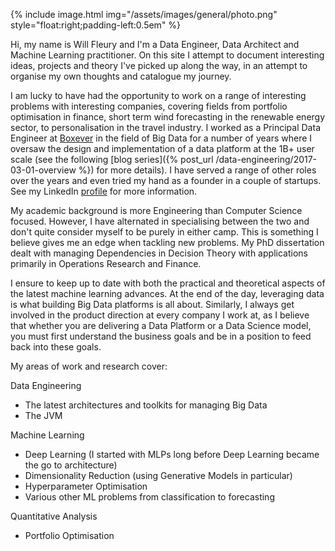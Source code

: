 {% include image.html img="/assets/images/general/photo.png" style="float:right;padding-left:0.5em" %}

Hi, my name is Will Fleury and I'm a Data Engineer, Data Architect and Machine Learning practitioner. On this site I attempt to document interesting ideas, projects and theory I've picked up along the way, in an attempt to organise my own thoughts and catalogue my journey.

I am lucky to have had the opportunity to work on a range of interesting problems with interesting companies, covering fields from portfolio optimisation in finance, short term wind forecasting in the renewable energy sector, to personalisation in the travel industry. I worked as a Principal Data Engineer at [Boxever](http://www.boxever.com) in the field of Big Data for a number of years where I oversaw the design and implementation of a data platform at the 1B+ user scale (see the following [blog series]({% post_url /data-engineering/2017-03-01-overview %}) for more details). I have served a range of other roles over the years and even tried my hand as a founder in a couple of startups. See my LinkedIn [profile](https://www.linkedin.com/in/willfleury) for more information.

My academic background is more Engineering than Computer Science focused. However, I have alternated in specialising between the two and don't quite consider myself to be purely in either camp. This is something I believe gives me an edge when tackling new problems. My PhD dissertation dealt with managing Dependencies in Decision Theory with applications primarily in Operations Research and Finance. 

I ensure to keep up to date with both the practical and theoretical aspects of the latest machine learning advances. At the end of the day, leveraging data is what building Big Data platforms is all about. Similarly, I always get involved in the product direction at every company I work at, as I believe that whether you are delivering a Data Platform or a Data Science model, you must first understand the business goals and be in a position to feed back into these goals.     

My areas of work and research cover:

Data Engineering 

* The latest architectures and toolkits for managing Big Data
* The JVM

Machine Learning

* Deep Learning (I started with MLPs long before Deep Learning became the go to architecture)
* Dimensionality Reduction (using Generative Models in particular)
* Hyperparameter Optimisation
* Various other ML problems from classification to forecasting

Quantitative Analysis

* Portfolio Optimisation
